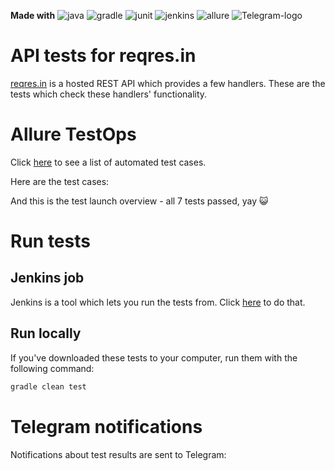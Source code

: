 **Made with** ![java](https://user-images.githubusercontent.com/32490159/138323715-ec77740d-0eb1-42ad-9a38-17b0a4061a5b.jpeg)
![gradle](https://user-images.githubusercontent.com/32490159/138323739-7b09ca9d-f8fe-4b5a-9494-9858acf957e1.png)
![junit](https://user-images.githubusercontent.com/32490159/138323764-ed4401f6-2c32-404f-af38-8bf6c040cc33.png)
![jenkins](https://user-images.githubusercontent.com/32490159/138324083-1992937f-946f-4b1d-9fe3-dbe3155ac0d0.jpeg)
![allure](https://user-images.githubusercontent.com/32490159/138323809-440254e7-c44f-4129-a2d1-dcdfde4eb1fa.jpeg) 
![Telegram-logo](https://user-images.githubusercontent.com/32490159/138324199-27e1eea4-b750-4b78-a777-0eaab144824e.png)

# API tests for reqres.in

<a target="_blank" href="https://reqres.in/">reqres.in</a> is a hosted REST API which provides a few handlers.
These are the tests which check these handlers' functionality.

# Allure TestOps

Click <a target="_blank" href="https://allure.autotests.cloud/project/644/dashboards">here</a> to see a list of automated test cases.

Here are the test cases:


And this is the test launch overview - all 7 tests passed, yay 😺

# Run tests 

## Jenkins job

Jenkins is a tool which lets you run the tests from. 
Click <a target="_blank" href="https://jenkins.autotests.cloud/job/07-oecowgirl-reqresrest">here</a> to do that.

## Run locally

If you've downloaded these tests to your computer, run them with the following command:
```bash
gradle clean test
```

# Telegram notifications

Notifications about test results are sent to Telegram: